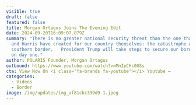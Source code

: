 ```yaml
---
visible: true
draft: false
featured: false
title: Morgan Ortagus Joins The Evening Edit
date: 2024-09-20T16:09:07.879Z
summary: "There is no greater national security threat than the one that Biden
  and Harris have created for our country themselves: the catastrophe at our
  southern border.   President Trump will take steps to secure our border again
  on day one."
author: POLARIS Founder, Morgan Ortagus
outbound: https://www.youtube.com/watch?v=MnIpCHc0GSs
cta: View Now On <i class="fa-brands fa-youtube"></i> Youtube →
categories:
  - Videos
  - Border
image: /img/updates/img_af81cbc339d9-1.jpeg
---
```

